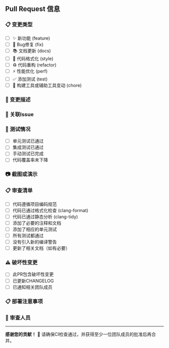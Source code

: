 ## Pull Request 信息

### 📋 变更类型
<!-- 请勾选适用的变更类型 -->
- [ ] ✨ 新功能 (feature)
- [ ] 🐛 Bug修复 (fix)
- [ ] 📚 文档更新 (docs)
- [ ] 🎨 代码格式化 (style)
- [ ] ♻️ 代码重构 (refactor)
- [ ] ⚡ 性能优化 (perf)
- [ ] ✅ 添加测试 (test)
- [ ] 🔧 构建工具或辅助工具变动 (chore)

### 📝 变更描述
<!-- 简要描述你在这个PR中做了什么 -->


### 🔗 关联Issue
<!-- 如果此PR解决了某个Issue，请在此引用，格式：Closes #123 -->


### 🧪 测试情况
<!-- 描述你如何测试了这些变更 -->
- [ ] 单元测试已通过
- [ ] 集成测试已通过
- [ ] 手动测试已完成
- [ ] 代码覆盖率未下降

### 📷 截图或演示
<!-- 如果适用，请添加截图或GIF来展示变更效果 -->


### 📋 审查清单
<!-- 提交PR前请确认以下项目 -->
- [ ] 代码遵循项目编码规范
- [ ] 代码已通过格式化检查 (clang-format)
- [ ] 代码已通过静态分析 (clang-tidy)
- [ ] 添加了必要的注释和文档
- [ ] 添加了相应的单元测试
- [ ] 所有测试都通过
- [ ] 没有引入新的编译警告
- [ ] 更新了相关文档（如有必要）

### ⚠️ 破坏性变更
<!-- 如果此PR包含破坏性变更，请详细描述 -->
- [ ] 此PR包含破坏性变更
- [ ] 已更新CHANGELOG
- [ ] 已通知相关团队成员

### 📋 部署注意事项
<!-- 如果有特殊的部署要求或注意事项，请在此说明 -->


### 👥 审查人员
<!-- @提及希望审查此PR的团队成员 -->


---
**感谢您的贡献！** 🎉
请确保CI检查通过，并获得至少一位团队成员的批准后再合并。
